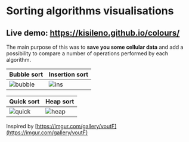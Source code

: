 # Sorting algorithms visualisations
## Live demo: https://kisileno.github.io/colours/

The main purpose of this was to **save you some cellular data** and add a possibility to compare a number of operations performed by each algorithm.

| Bubble sort | Insertion sort |
| --- | --- |
| ![bubble](https://user-images.githubusercontent.com/1980807/50388176-82467600-06d4-11e9-9071-9f7542c7bb1d.gif) | ![ins](https://user-images.githubusercontent.com/1980807/50388177-82467600-06d4-11e9-9cc2-cb574cca3ca2.gif) |


| Quick sort | Heap sort |
| --- | --- |
| ![quick](https://user-images.githubusercontent.com/1980807/50388175-81addf80-06d4-11e9-93e8-5e61c6a94f4b.gif) | ![heap](https://user-images.githubusercontent.com/1980807/50388290-f124ce80-06d6-11e9-8292-67d909bb5a09.gif) |

Inspired by [https://imgur.com/gallery/voutF](https://imgur.com/gallery/voutF)
